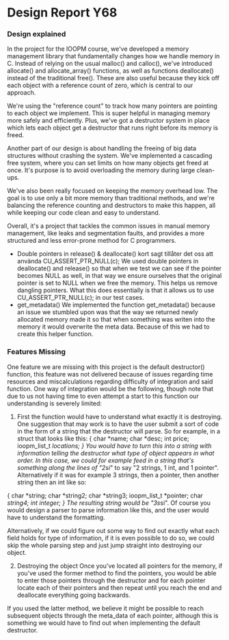 # Design Report Y68

### Design explained
In the project for the IOOPM course, we've developed a memory management library that fundamentally changes how we handle memory in C. Instead of relying on the usual malloc() and calloc(), we've introduced allocate() and allocate_array() functions, as well as functions deallocate() instead of the traditional free(). These are also useful because they kick off each object with a reference count of zero, which is central to our approach.

We're using the "reference count" to track how many pointers are pointing to each object we implement. This is super helpful in managing memory more safely and efficiently. Plus, we've got a destructor system in place which lets each object get a destructor that runs right before its memory is freed.

Another part of our design is about handling the freeing of big data structures without crashing the system. We've implemented a cascading free system, where you can set limits on how many objects get freed at once. It's purpose is to avoid overloading the memory during large clean-ups.

We've also been really focused on keeping the memory overhead low. The goal is to use only a bit more memory than traditional methods, and we're balancing the reference counting and destructors to make this happen, all while keeping our code clean and easy to understand.

Overall, it's a project that tackles the common issues in manual memory management, like leaks and segmentation faults, and provides a more structured and less error-prone method for C programmers. 

- Double pointers in release() & deallocate()
kort sagt tillåter det oss att använda CU_ASSERT_PTR_NULL(c);
We used double pointers in deallocate() and release() so that when we test we can see if the pointer becomes NULL as well, in that way we ensure ourselves that the original pointer is set to NULL when we free the memory. This helps us remove dangling pointers. What this does essentially is that it allows us to use CU_ASSERT_PTR_NULL(c); in our test cases. 
- get_metadata()
We implemented the function get_metadata() because an issue we stumbled upon was that the way we returned newly allocated memory made it so that when something was writen into the memory it would overwrite the meta data. Because of this we had to create this helper function.

### Features Missing
<!-- ## TODO: For every feature X that you do not deliver, explain why you do not deliver it, how the feature could be integrated in the future in your system, and sketch the high-level design. --> 
One feature we are missing with this project is the default destructor() function, this feature was not delivered because of issues regarding time resources and miscalculations regarding difficulty of integration and said function. One way of integration would be the following, though note that due to us not having time to even attempt a start to this function our understanding is severely limited:

1. First the function would have to understand what exactly it is destroying. One suggestion that may work is to have the user submit a sort of code in the form of a string that the destructor will parse. So for example, in a struct that looks like this:
{
    char *name;
    char *desc;
    int price;
    ioopm_list_t *locations;
}
You would have to turn this into a string with information telling the destructor what type of object appears in what order. In this case, we could for example feed in a string that's something along the lines of "2si*" to say "2 strings, 1 int, and 1 pointer". Alternatively if it was for example 3 strings, then a pointer, then another string then an int like so:

{
    char *string;
    char *string2;
    char *string3;
    ioopm_list_t *pointer;
    char *string4;
    int integer;
}
The resulting string would be "3s*si". Of course you would design a parser to parse information like this, and the user would have to understand the formatting.

Alternatively, if we could figure out some way to find out exactly what each field holds for type of information, if it is even possible to do so, we could skip the whole parsing step and just jump straight into destroying our object.

2. Destroying the object
Once you've located all pointers for the memory, if you've used the former method to find the pointers, you would be able to enter those pointers through the destructor and for each pointer locate each of their pointers and then repeat until you reach the end and deallocate everything going backwards. 

If you used the latter method, we believe it might be possible to reach subsequent objects through the meta_data of each pointer, although this is something we would have to find out when implementing the default destructor.